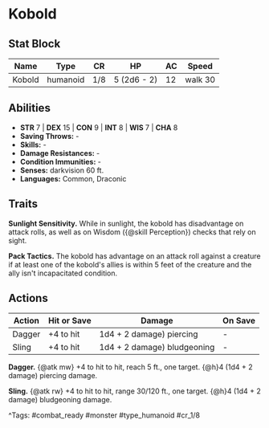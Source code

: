 # Kobold

## Stat Block

| Name | Type | CR | HP | AC | Speed |
|------|------|----|----|----|-------|
| Kobold | humanoid | 1/8 | 5 (2d6 - 2) | 12 | walk 30 |

## Abilities

- **STR** 7 | **DEX** 15 | **CON** 9 | **INT** 8 | **WIS** 7 | **CHA** 8
- **Saving Throws:** -  
- **Skills:** -  
- **Damage Resistances:** -  
- **Condition Immunities:** -  
- **Senses:** darkvision 60 ft.  
- **Languages:** Common, Draconic

## Traits

**Sunlight Sensitivity.** While in sunlight, the kobold has disadvantage on attack rolls, as well as on Wisdom ({@skill Perception}) checks that rely on sight.

**Pack Tactics.** The kobold has advantage on an attack roll against a creature if at least one of the kobold's allies is within 5 feet of the creature and the ally isn't incapacitated condition.


## Actions

| Action | Hit or Save | Damage | On Save |
|--------|--------------|--------|----------|
| Dagger | +4 to hit | 1d4 + 2 damage) piercing | - |
| Sling | +4 to hit | 1d4 + 2 damage) bludgeoning | - |

**Dagger.** {@atk mw} +4 to hit to hit, reach 5 ft., one target. {@h}4 (1d4 + 2 damage) piercing damage.

**Sling.** {@atk rw} +4 to hit to hit, range 30/120 ft., one target. {@h}4 (1d4 + 2 damage) bludgeoning damage.


^Tags: #combat_ready #monster #type_humanoid #cr_1/8